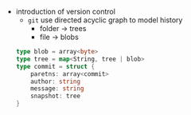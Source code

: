 - introduction of version control
	- `git` use directed acyclic graph to model history
		- folder -> trees
		- file -> blobs
	```go
	type blob = array<byte>
	type tree = map<String, tree | blob>
	type commit = struct {
		paretns: array<commit>
		author: string
		message: string
		snapshot: tree
	}
```